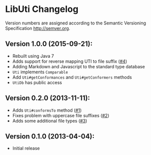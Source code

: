 # LibUti Changelog

Version numbers are assigned according to the Semantic Versioning Specification <http://semver.org>.

## Version 1.0.0 (2015-09-21):
- Rebuilt using Java 7
- Adds support for reverse mapping UTI to file suffix ([#4](https://github.com/psexton/LibUti/issues/4))
- Adding Markdown and Javascript to the standard type database
- `Uti` implements `Comparable`
- Add `Uti#getConformances` and `Uti#getConformers` methods
- `UtiDb` has public access

## Version 0.2.0 (2013-11-11):
- Adds `Uti#conformsTo` method ([#1](https://github.com/psexton/LibUti/issues/1))
- Fixes problem with uppercase file suffixes ([#2](https://github.com/psexton/LibUti/issues/2))
- Adds some additional file types ([#3](https://github.com/psexton/LibUti/issues/3))

## Version 0.1.0 (2013-04-04):
- Initial release
